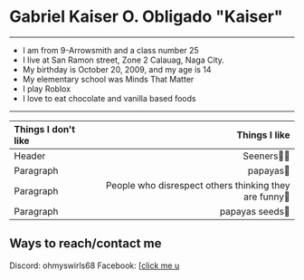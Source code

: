 # Gabriel Kaiser O. Obligado   "Kaiser"
---
- I am from 9-Arrowsmith and a class number 25
- I live at San Ramon street, Zone 2 Calauag, Naga City.
- My birthday is October 20, 2009, and my age is 14
- My elementary school was Minds That Matter
- I play Roblox
- I love to eat chocolate and vanilla based foods
---
| Things I don't like | Things I like |
|  :---        |    ---:   |
| Header      | Seeners🐬🤬 |
| Paragraph   | papayas🤢 |
| Paragraph   | People who disrespect others thinking they are funny🤬 |
| Paragraph   | papayas seeds🤢 |

## Ways to reach/contact me
Discord: ohmyswirls68
Facebook: [[click me u](https://www.example.com](https://www.facebook.com/profile.php?id=100081193021046)
)
